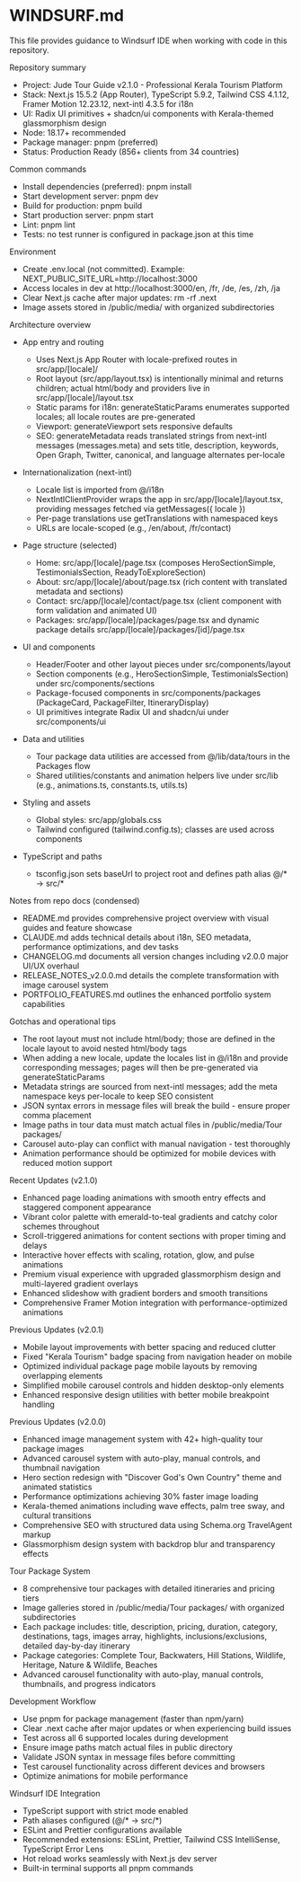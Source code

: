 # WINDSURF.md

This file provides guidance to Windsurf IDE when working with code in this repository.

Repository summary
- Project: Jude Tour Guide v2.1.0 - Professional Kerala Tourism Platform
- Stack: Next.js 15.5.2 (App Router), TypeScript 5.9.2, Tailwind CSS 4.1.12, Framer Motion 12.23.12, next-intl 4.3.5 for i18n
- UI: Radix UI primitives + shadcn/ui components with Kerala-themed glassmorphism design
- Node: 18.17+ recommended
- Package manager: pnpm (preferred)
- Status: Production Ready (856+ clients from 34 countries)

Common commands
- Install dependencies (preferred): pnpm install
- Start development server: pnpm dev
- Build for production: pnpm build
- Start production server: pnpm start
- Lint: pnpm lint
- Tests: no test runner is configured in package.json at this time

Environment
- Create .env.local (not committed). Example: NEXT_PUBLIC_SITE_URL=http://localhost:3000
- Access locales in dev at http://localhost:3000/en, /fr, /de, /es, /zh, /ja
- Clear Next.js cache after major updates: rm -rf .next
- Image assets stored in /public/media/ with organized subdirectories

Architecture overview
- App entry and routing
  - Uses Next.js App Router with locale-prefixed routes in src/app/[locale]/
  - Root layout (src/app/layout.tsx) is intentionally minimal and returns children; actual html/body and providers live in src/app/[locale]/layout.tsx
  - Static params for i18n: generateStaticParams enumerates supported locales; all locale routes are pre-generated
  - Viewport: generateViewport sets responsive defaults
  - SEO: generateMetadata reads translated strings from next-intl messages (messages.meta) and sets title, description, keywords, Open Graph, Twitter, canonical, and language alternates per-locale

- Internationalization (next-intl)
  - Locale list is imported from @/i18n
  - NextIntlClientProvider wraps the app in src/app/[locale]/layout.tsx, providing messages fetched via getMessages({ locale })
  - Per-page translations use getTranslations with namespaced keys
  - URLs are locale-scoped (e.g., /en/about, /fr/contact)

- Page structure (selected)
  - Home: src/app/[locale]/page.tsx (composes HeroSectionSimple, TestimonialsSection, ReadyToExploreSection)
  - About: src/app/[locale]/about/page.tsx (rich content with translated metadata and sections)
  - Contact: src/app/[locale]/contact/page.tsx (client component with form validation and animated UI)
  - Packages: src/app/[locale]/packages/page.tsx and dynamic package details src/app/[locale]/packages/[id]/page.tsx

- UI and components
  - Header/Footer and other layout pieces under src/components/layout
  - Section components (e.g., HeroSectionSimple, TestimonialsSection) under src/components/sections
  - Package-focused components in src/components/packages (PackageCard, PackageFilter, ItineraryDisplay)
  - UI primitives integrate Radix UI and shadcn/ui under src/components/ui

- Data and utilities
  - Tour package data utilities are accessed from @/lib/data/tours in the Packages flow
  - Shared utilities/constants and animation helpers live under src/lib (e.g., animations.ts, constants.ts, utils.ts)

- Styling and assets
  - Global styles: src/app/globals.css
  - Tailwind configured (tailwind.config.ts); classes are used across components

- TypeScript and paths
  - tsconfig.json sets baseUrl to project root and defines path alias @/* -> src/*

Notes from repo docs (condensed)
- README.md provides comprehensive project overview with visual guides and feature showcase
- CLAUDE.md adds technical details about i18n, SEO metadata, performance optimizations, and dev tasks
- CHANGELOG.md documents all version changes including v2.0.0 major UI/UX overhaul
- RELEASE_NOTES_v2.0.0.md details the complete transformation with image carousel system
- PORTFOLIO_FEATURES.md outlines the enhanced portfolio system capabilities

Gotchas and operational tips
- The root layout must not include html/body; those are defined in the locale layout to avoid nested html/body tags
- When adding a new locale, update the locales list in @/i18n and provide corresponding messages; pages will then be pre-generated via generateStaticParams
- Metadata strings are sourced from next-intl messages; add the meta namespace keys per-locale to keep SEO consistent
- JSON syntax errors in message files will break the build - ensure proper comma placement
- Image paths in tour data must match actual files in /public/media/Tour packages/
- Carousel auto-play can conflict with manual navigation - test thoroughly
- Animation performance should be optimized for mobile devices with reduced motion support

Recent Updates (v2.1.0)
- Enhanced page loading animations with smooth entry effects and staggered component appearance
- Vibrant color palette with emerald-to-teal gradients and catchy color schemes throughout
- Scroll-triggered animations for content sections with proper timing and delays
- Interactive hover effects with scaling, rotation, glow, and pulse animations
- Premium visual experience with upgraded glassmorphism design and multi-layered gradient overlays
- Enhanced slideshow with gradient borders and smooth transitions
- Comprehensive Framer Motion integration with performance-optimized animations

Previous Updates (v2.0.1)
- Mobile layout improvements with better spacing and reduced clutter
- Fixed "Kerala Tourism" badge spacing from navigation header on mobile
- Optimized individual package page mobile layouts by removing overlapping elements
- Simplified mobile carousel controls and hidden desktop-only elements
- Enhanced responsive design utilities with better mobile breakpoint handling

Previous Updates (v2.0.0)
- Enhanced image management system with 42+ high-quality tour package images
- Advanced carousel system with auto-play, manual controls, and thumbnail navigation
- Hero section redesign with "Discover God's Own Country" theme and animated statistics
- Performance optimizations achieving 30% faster image loading
- Kerala-themed animations including wave effects, palm tree sway, and cultural transitions
- Comprehensive SEO with structured data using Schema.org TravelAgent markup
- Glassmorphism design system with backdrop blur and transparency effects

Tour Package System
- 8 comprehensive tour packages with detailed itineraries and pricing tiers
- Image galleries stored in /public/media/Tour packages/ with organized subdirectories
- Each package includes: title, description, pricing, duration, category, destinations, tags, images array, highlights, inclusions/exclusions, detailed day-by-day itinerary
- Package categories: Complete Tour, Backwaters, Hill Stations, Wildlife, Heritage, Nature & Wildlife, Beaches
- Advanced carousel functionality with auto-play, manual controls, thumbnails, and progress indicators

Development Workflow
- Use pnpm for package management (faster than npm/yarn)
- Clear .next cache after major updates or when experiencing build issues
- Test across all 6 supported locales during development
- Ensure image paths match actual files in public directory
- Validate JSON syntax in message files before committing
- Test carousel functionality across different devices and browsers
- Optimize animations for mobile performance

Windsurf IDE Integration
- TypeScript support with strict mode enabled
- Path aliases configured (@/* -> src/*)
- ESLint and Prettier configurations available
- Recommended extensions: ESLint, Prettier, Tailwind CSS IntelliSense, TypeScript Error Lens
- Hot reload works seamlessly with Next.js dev server
- Built-in terminal supports all pnpm commands
